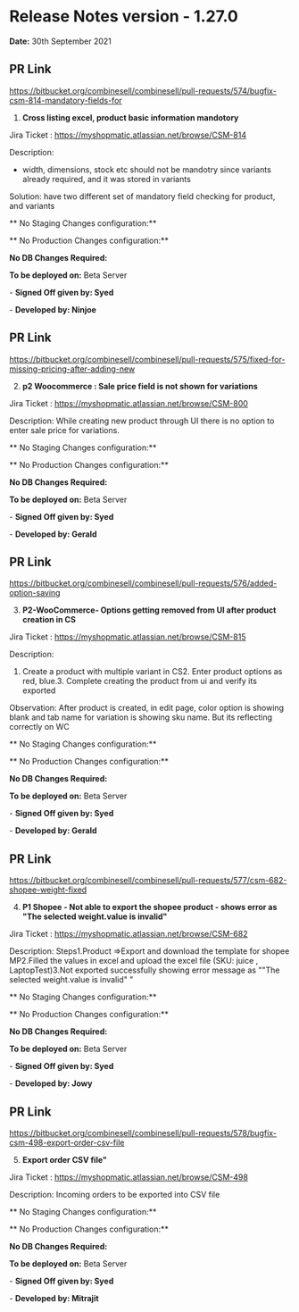 # Release Notes version - 1.27.0

**Date:** 30th September 2021

## PR Link
https://bitbucket.org/combinesell/combinesell/pull-requests/574/bugfix-csm-814-mandatory-fields-for

1. **Cross listing excel, product basic information mandotory**

Jira Ticket : https://myshopmatic.atlassian.net/browse/CSM-814

Description: 
- width, dimensions, stock etc should not be mandotry since variants already required, and it was stored in variants 

Solution: have two different set of mandatory field checking for product, and variants 

** No Staging Changes configuration:**

** No Production Changes configuration:**

**No DB Changes Required:**

**To be deployed on:** Beta Server

\- **Signed Off given by: Syed**

\- **Developed by: Ninjoe**


## PR Link
https://bitbucket.org/combinesell/combinesell/pull-requests/575/fixed-for-missing-pricing-after-adding-new

2. **p2 Woocommerce : Sale price field is not shown for variations**

Jira Ticket : https://myshopmatic.atlassian.net/browse/CSM-800

Description:
While creating new product through UI there is no option to enter sale price for variations.

** No Staging Changes configuration:**

** No Production Changes configuration:**

**No DB Changes Required:**

**To be deployed on:** Beta Server

\- **Signed Off given by: Syed**

\- **Developed by: Gerald**


## PR Link
https://bitbucket.org/combinesell/combinesell/pull-requests/576/added-option-saving

3. **P2-WooCommerce- Options getting removed from UI after product creation in CS**

Jira Ticket : https://myshopmatic.atlassian.net/browse/CSM-815

Description:
1. Create a product with multiple variant in CS2. Enter product options as red, blue.3. Complete creating the product from ui and verify its exported

Observation: After product is created, in edit page, color option is showing blank and tab name for variation is showing sku name. But its reflecting correctly on WC

** No Staging Changes configuration:**

** No Production Changes configuration:**

**No DB Changes Required:**

**To be deployed on:** Beta Server

\- **Signed Off given by: Syed**

\- **Developed by: Gerald**


## PR Link
https://bitbucket.org/combinesell/combinesell/pull-requests/577/csm-682-shopee-weight-fixed

4. **P1 Shopee - Not able to export the shopee product - shows error as "The selected weight.value is invalid"**

Jira Ticket : https://myshopmatic.atlassian.net/browse/CSM-682

Description:
Steps1.Product =>Export and download the template for shopee MP2.Filled the values in excel and upload the excel file (SKU: juice , LaptopTest)3.Not exported successfully showing error message as ""The selected weight.value is invalid" "

** No Staging Changes configuration:**

** No Production Changes configuration:**

**No DB Changes Required:**

**To be deployed on:** Beta Server

\- **Signed Off given by: Syed**

\- **Developed by: Jowy**


## PR Link
https://bitbucket.org/combinesell/combinesell/pull-requests/578/bugfix-csm-498-export-order-csv-file

5. **Export order CSV file"**

Jira Ticket : https://myshopmatic.atlassian.net/browse/CSM-498

Description:
Incoming orders to be exported into CSV file 

** No Staging Changes configuration:**

** No Production Changes configuration:**

**No DB Changes Required:**

**To be deployed on:** Beta Server

\- **Signed Off given by: Syed**

\- **Developed by: Mitrajit**
